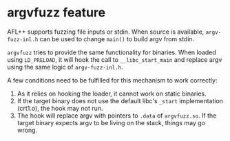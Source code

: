 # argvfuzz feature

AFL++ supports fuzzing file inputs or stdin. When source is available,
`argv-fuzz-inl.h` can be used to change `main()` to build argv from stdin.

`argvfuzz` tries to provide the same functionality for binaries. When loaded
using `LD_PRELOAD`, it will hook the call to `__libc_start_main` and replace
argv using the same logic of `argv-fuzz-inl.h`.

A few conditions need to be fulfilled for this mechanism to work correctly:

1. As it relies on hooking the loader, it cannot work on static binaries.
2. If the target binary does not use the default libc's `_start` implementation
   (crt1.o), the hook may not run.
3. The hook will replace argv with pointers to `.data` of `argvfuzz.so`. If the
   target binary expects argv to be living on the stack, things may go wrong.
